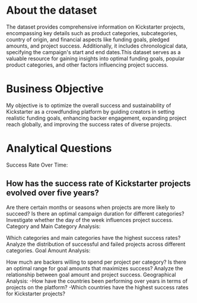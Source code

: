 # About the dataset
The dataset provides comprehensive information on Kickstarter projects, encompassing key details such as product categories, 
subcategories, country of origin, and financial aspects like funding goals, pledged amounts, and project success. Additionally, 
it includes chronological data, specifying the campaign's start and end dates.This dataset serves as a valuable resource for gaining insights into optimal funding goals, 
popular product categories, and other factors influencing project success.

# Business Objective
My objective is to optimize the overall success and sustainability of Kickstarter as a crowdfunding platform by guiding creators in setting realistic funding goals,
enhancing backer engagement, expanding project reach globally, and improving the success rates of diverse projects.

# Analytical Questions
Success Rate Over Time:

## How has the success rate of Kickstarter projects evolved over five years?
Are there certain months or seasons when projects are more likely to succeed?
Is there an optimal campaign duration for different categories?
Investigate whether the day of the week influences project success.
Category and Main Category Analysis:

Which categories and main categories have the highest success rates?
Analyze the distribution of successful and failed projects across different categories.
Goal Amount Analysis:

How much are backers willing to spend per project per category?
Is there an optimal range for goal amounts that maximizes success?
Analyze the relationship between goal amount and project success.
Geographical Analysis: -How have the countries been performing over years in terms of projects on the platform? -Which countries have the highest success rates for Kickstarter projects?

